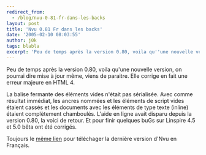 ```yaml
---
redirect_from:
  - /blog/nvu-0-81-fr-dans-les-backs
layout: post
title: 'Nvu 0.81 Fr dans les backs'
date: '2005-02-10 08:03:55'
author: j0k
tags: blabla
excerpt: 'Peu de temps après la version 0.80, voila qu''une nouvelle version, on pourrai dire mise à jour même, viens de paraitre. Elle corrige en fait une erreur majeure en HTML 4.    )   La balise fermante des éléments vides n''était pas sérialisée. Avec comme résultat immédiat, les ancres nommées et les éléments de script vides étaient cassés et les documents avec les      ...'
---
```


Peu de temps après la version 0.80, voila qu'une nouvelle version, on pourrai dire mise à jour même, viens de paraitre. Elle corrige en fait une erreur majeure en HTML 4.

La balise fermante des éléments vides n'était pas sérialisée. Avec comme résultat immédiat, les ancres nommées et les éléments de script vides étaient cassés et les documents avec les éléments de type texte (inline) étaient complètement chamboulés.   L'aide en ligne avait disparu depuis la version 0.80, la voici de retour. Et pour finir quelques buGs sur Linspire 4.5 et 5.0 bêta ont été corrigés.

Toujours le [même lien](http://frenchmozilla.sourceforge.net/nvu/) pour téléchager la dernière version d'Nvu en Français.
